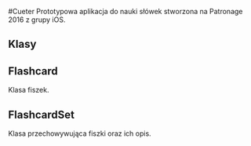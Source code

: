 #Cueter
Prototypowa aplikacja do nauki słówek stworzona na Patronage 2016 z grupy iOS.

## Klasy

## Flashcard

Klasa fiszek.


## FlashcardSet

Klasa przechowywująca fiszki oraz ich opis.